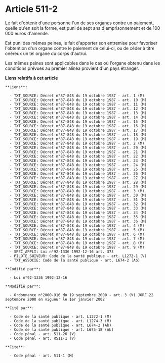 # Article 511-2

Le fait d'obtenir d'une personne l'un de ses organes contre un paiement, quelle qu'en soit la forme, est puni de sept ans
d'emprisonnement et de 100 000 euros d'amende.

Est puni des mêmes peines, le fait d'apporter son entremise pour favoriser l'obtention d'un organe contre le paiement de
celui-ci, ou de céder à titre onéreux un tel organe du corps d'autrui.

Les mêmes peines sont applicables dans le cas où l'organe obtenu dans les conditions prévues au premier alinéa provient d'un
pays étranger.

**Liens relatifs à cet article**

	**Liens**:

	  - TXT_SOURCE: Décret n°87-848 du 19 octobre 1987 - art. 1 (M)
	  - TXT_SOURCE: Décret n°87-848 du 19 octobre 1987 - art. 10 (M)
	  - TXT_SOURCE: Décret n°87-848 du 19 octobre 1987 - art. 11 (M)
	  - TXT_SOURCE: Décret n°87-848 du 19 octobre 1987 - art. 12 (M)
	  - TXT_SOURCE: Décret n°87-848 du 19 octobre 1987 - art. 13 (M)
	  - TXT_SOURCE: Décret n°87-848 du 19 octobre 1987 - art. 14 (M)
	  - TXT_SOURCE: Décret n°87-848 du 19 octobre 1987 - art. 15 (M)
	  - TXT_SOURCE: Décret n°87-848 du 19 octobre 1987 - art. 16 (M)
	  - TXT_SOURCE: Décret n°87-848 du 19 octobre 1987 - art. 17 (M)
	  - TXT_SOURCE: Décret n°87-848 du 19 octobre 1987 - art. 18 (M)
	  - TXT_SOURCE: Décret n°87-848 du 19 octobre 1987 - art. 19 (M)
	  - TXT_SOURCE: Décret n°87-848 du 19 octobre 1987 - art. 2 (M)
	  - TXT_SOURCE: Décret n°87-848 du 19 octobre 1987 - art. 20 (M)
	  - TXT_SOURCE: Décret n°87-848 du 19 octobre 1987 - art. 21 (M)
	  - TXT_SOURCE: Décret n°87-848 du 19 octobre 1987 - art. 22 (M)
	  - TXT_SOURCE: Décret n°87-848 du 19 octobre 1987 - art. 23 (M)
	  - TXT_SOURCE: Décret n°87-848 du 19 octobre 1987 - art. 24 (M)
	  - TXT_SOURCE: Décret n°87-848 du 19 octobre 1987 - art. 25 (M)
	  - TXT_SOURCE: Décret n°87-848 du 19 octobre 1987 - art. 26 (M)
	  - TXT_SOURCE: Décret n°87-848 du 19 octobre 1987 - art. 27 (M)
	  - TXT_SOURCE: Décret n°87-848 du 19 octobre 1987 - art. 28 (M)
	  - TXT_SOURCE: Décret n°87-848 du 19 octobre 1987 - art. 29 (M)
	  - TXT_SOURCE: Décret n°87-848 du 19 octobre 1987 - art. 3 (M)
	  - TXT_SOURCE: Décret n°87-848 du 19 octobre 1987 - art. 30 (M)
	  - TXT_SOURCE: Décret n°87-848 du 19 octobre 1987 - art. 31 (M)
	  - TXT_SOURCE: Décret n°87-848 du 19 octobre 1987 - art. 32 (M)
	  - TXT_SOURCE: Décret n°87-848 du 19 octobre 1987 - art. 33 (M)
	  - TXT_SOURCE: Décret n°87-848 du 19 octobre 1987 - art. 34 (M)
	  - TXT_SOURCE: Décret n°87-848 du 19 octobre 1987 - art. 35 (M)
	  - TXT_SOURCE: Décret n°87-848 du 19 octobre 1987 - art. 36 (M)
	  - TXT_SOURCE: Décret n°87-848 du 19 octobre 1987 - art. 4 (M)
	  - TXT_SOURCE: Décret n°87-848 du 19 octobre 1987 - art. 5 (M)
	  - TXT_SOURCE: Décret n°87-848 du 19 octobre 1987 - art. 6 (M)
	  - TXT_SOURCE: Décret n°87-848 du 19 octobre 1987 - art. 7 (M)
	  - TXT_SOURCE: Décret n°87-848 du 19 octobre 1987 - art. 8 (M)
	  - TXT_SOURCE: Décret n°87-848 du 19 octobre 1987 - art. 9 (M)
	  - SPEC_APPLI: Loi n°92-1336 1992-12-16 art. 373
	  - PILOTE_SUIVEUR: Code de la santé publique - art. L1272-1 (V)
	  - TXT_ASSOCIE: Code de la santé publique - art. L674-2 (Ab)

	**Codifié par**:

	  - Loi n°92-1336 1992-12-16

	**Modifié par**:

	  - Ordonnance n°2000-916 du 19 septembre 2000 - art. 3 (V) JORF 22 septembre 2000 en vigueur le 1er janvier 2002

	**Cité par**:

	  - Code de la santé publique - art. L1272-1 (M)
	  - Code de la santé publique - art. L1274-3 (M)
	  - Code de la santé publique - art. L674-2 (Ab)
	  - Code de la santé publique - art. L675-18 (Ab)
	  - Code pénal - art. 511-26 (V)
	  - Code pénal - art. R511-1 (V)

	**Cite**:

	  - Code pénal - art. 511-1 (M)
